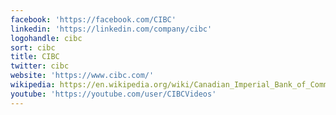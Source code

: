 ```yaml
---
facebook: 'https://facebook.com/CIBC'
linkedin: 'https://linkedin.com/company/cibc'
logohandle: cibc
sort: cibc
title: CIBC
twitter: cibc
website: 'https://www.cibc.com/'
wikipedia: https://en.wikipedia.org/wiki/Canadian_Imperial_Bank_of_Commerce
youtube: 'https://youtube.com/user/CIBCVideos'
---
```

